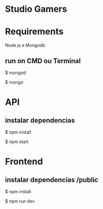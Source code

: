 # Studio Gamers

# Requirements
Node.js e Mongodb

## run on CMD ou Terminal
$ mongod

$ mongo

# API

## instalar dependencias
$ npm install

$ npm start


# Frontend

## instalar dependencias /public
$ npm install

$ npm run dev

